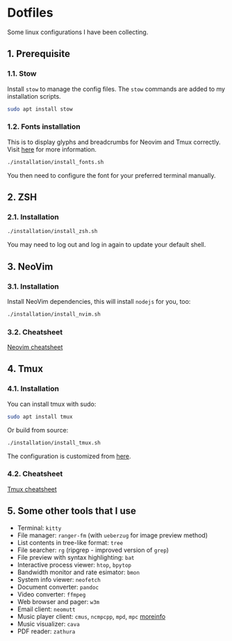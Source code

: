 # Dotfiles

Some linux configurations I have been collecting.
<!--
   -<p align="center">
   -  <img src="demo.gif">
   -</p>
   -->


## 1. Prerequisite

### 1.1. Stow

Install `stow` to manage the config files. The `stow` commands are added to my installation scripts.

```bash
sudo apt install stow
```

### 1.2. Fonts installation

This is to display glyphs and breadcrumbs for Neovim and Tmux correctly. Visit [here](https://www.nerdfonts.com/#home) for more information.


```bash
./installation/install_fonts.sh
```

You then need to configure the font for your preferred terminal manually.

## 2. ZSH

### 2.1. Installation

```bash
./installation/install_zsh.sh
```

You may need to log out and log in again to update your default shell.

## 3. NeoVim

### 3.1. Installation

Install NeoVim dependencies, this will install `nodejs` for you, too:

```bash
./installation/install_nvim.sh
```

### 3.2. Cheatsheet

[Neovim cheatsheet](cheatsheets/nvim_cheatsheet.md)


## 4. Tmux

### 4.1. Installation

You can install tmux with sudo:
```bash
sudo apt install tmux
```

Or build from source:
```bash
./installation/install_tmux.sh
```

The configuration is customized from [here](https://github.com/gpakosz/.tmux).

### 4.2. Cheatsheet

[Tmux cheatsheet](cheatsheets/tmux_cheatsheet.md)

## 5. Some other tools that I use

- Terminal: `kitty`
- File manager: `ranger-fm` (with `ueberzug` for image preview method)
- List contents in tree-like format: `tree`
- File searcher: `rg` (ripgrep - improved version of `grep`)
- File preview with syntax highlighting: `bat`
- Interactive process viewer: `htop`, `bpytop`
- Bandwidth monitor and rate esimator: `bmon`
- System info viewer: `neofetch`
- Document converter: `pandoc`
- Video converter: `ffmpeg`
- Web browser and pager: `w3m`
- Email client: `neomutt`
- Music player client: `cmus`, `ncmpcpp`, `mpd`, `mpc` [moreinfo](https://computingforgeeks.com/how-to-configure-mpd-and-ncmpcpp-on-linux/)
- Music visualizer: `cava`
- PDF reader: `zathura`
